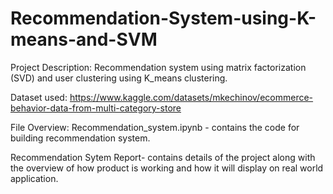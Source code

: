 # Recommendation-System-using-K-means-and-SVM

Project Description:
Recommendation system using matrix factorization (SVD) and user clustering using K_means clustering.

Dataset used:
https://www.kaggle.com/datasets/mkechinov/ecommerce-behavior-data-from-multi-category-store

File Overview:
Recommendation_system.ipynb - contains the code for building recommendation system.

Recommendation Sytem Report- contains details of the project along with the overview of how product is working and how it will display on real world application.

